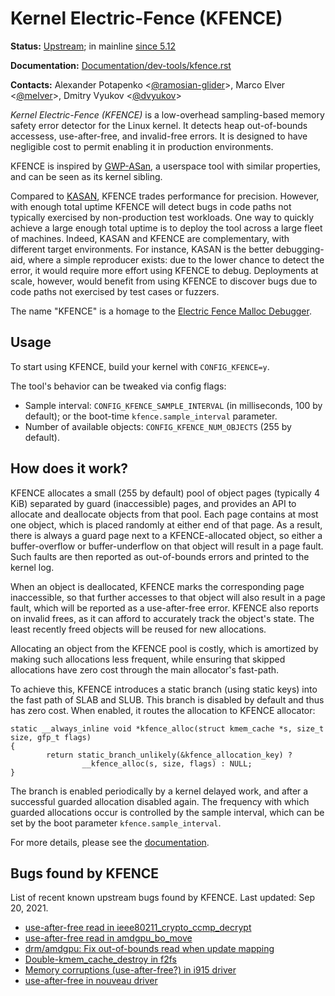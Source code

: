 Kernel Electric-Fence (KFENCE)
==============================

**Status:** [Upstream](https://git.kernel.org/pub/scm/linux/kernel/git/torvalds/linux.git/log/mm/kfence); in mainline [since 5.12](https://git.kernel.org/pub/scm/linux/kernel/git/torvalds/linux.git/commit/?id=245137cdf0cd92077dad37868fe4859c90dada36)

**Documentation:** [Documentation/dev-tools/kfence.rst](https://www.kernel.org/doc/html/latest/dev-tools/kfence.html)

**Contacts:** Alexander Potapenko <[@ramosian-glider](https://github.com/ramosian-glider)>, Marco Elver <[@melver](https://github.com/melver)>, Dmitry Vyukov <[@dvyukov](https://github.com/dvyukov)>

*Kernel Electric-Fence (KFENCE)* is a low-overhead sampling-based memory safety
error detector for the Linux kernel.  It detects heap out-of-bounds accessess,
use-after-free, and invalid-free errors.  It is designed to have negligible cost
to permit enabling it in production environments.

KFENCE is inspired by [GWP-ASan](http://llvm.org/docs/GwpAsan.html), a
userspace tool with similar properties, and can be seen as its kernel sibling.

Compared to [KASAN](/KASAN.md), KFENCE trades performance for precision.
However, with enough total uptime KFENCE will detect bugs in code paths not
typically exercised by non-production test workloads. One way to quickly achieve
a large enough total uptime is to deploy the tool across a large fleet of
machines.  Indeed, KASAN and KFENCE are complementary, with different target
environments.  For instance, KASAN is the better debugging-aid, where a simple
reproducer exists: due to the lower chance to detect the error, it would require
more effort using KFENCE to debug. Deployments at scale, however, would benefit
from using KFENCE to discover bugs due to code paths not exercised by test cases
or fuzzers.

The name "KFENCE" is a homage to the [Electric Fence Malloc Debugger](https://linux.die.net/man/3/efence).

## Usage

To start using KFENCE, build your kernel with `CONFIG_KFENCE=y`.

The tool's behavior can be tweaked via config flags:

  * Sample interval: `CONFIG_KFENCE_SAMPLE_INTERVAL` (in milliseconds, 100 by
    default); or the boot-time `kfence.sample_interval` parameter.
  * Number of available objects: `CONFIG_KFENCE_NUM_OBJECTS` (255 by default).

## How does it work?

KFENCE allocates a small (255 by default) pool of object pages (typically 4 KiB) separated by
guard (inaccessible) pages, and provides an API to allocate and deallocate
objects from that pool.  Each page contains at most one object, which is placed
randomly at either end of that page. As a result, there is always a guard page
next to a KFENCE-allocated object, so either a buffer-overflow or
buffer-underflow on that object will result in a page fault.
Such faults are then reported as out-of-bounds errors and printed to the kernel log.

When an object is deallocated, KFENCE marks the corresponding page
inaccessible, so that further accesses to that object will also result in a page
fault, which will be reported as a use-after-free error.
KFENCE also reports on invalid frees, as it can afford to accurately track the object's state.
The least recently freed objects will be reused for new allocations.

Allocating an object from the KFENCE pool is costly, which is
amortized by making such allocations less frequent, while ensuring that skipped allocations
have zero cost through the main allocator's fast-path.

To achieve this, KFENCE introduces a static branch (using static keys) into the fast path of
SLAB and SLUB. This branch is disabled by default and thus has zero cost.
When enabled, it routes the allocation to KFENCE allocator:

```
static __always_inline void *kfence_alloc(struct kmem_cache *s, size_t size, gfp_t flags)
{
        return static_branch_unlikely(&kfence_allocation_key) ?
                __kfence_alloc(s, size, flags) : NULL;
}
```

The branch is enabled periodically by a kernel delayed work, and after a successful guarded allocation disabled again.
The frequency with which guarded allocations occur is controlled by the sample interval, which can be set by the boot parameter `kfence.sample_interval`.

For more details, please see the [documentation](https://git.kernel.org/pub/scm/linux/kernel/git/torvalds/linux.git/tree/Documentation/dev-tools/kfence.rst).

## Bugs found by KFENCE

List of recent known upstream bugs found by KFENCE. Last updated: Sep 20, 2021.

* [use-after-free read in ieee80211_crypto_ccmp_decrypt](https://bugzilla.kernel.org/show_bug.cgi?id=214401)
* [use-after-free read in amdgpu_bo_move](https://gitlab.freedesktop.org/drm/amd/-/issues/1699)
* [drm/amdgpu: Fix out-of-bounds read when update mapping](https://git.kernel.org/pub/scm/linux/kernel/git/torvalds/linux.git/commit/?id=4d77f36f2c8c62b230f4a5eb264c169fa04c4a5a)
* [Double-kmem_cache_destroy in f2fs](https://lkml.kernel.org/r/0000000000003f654905c168b09d@google.com)
* [Memory corruptions (use-after-free?) in i915 driver](https://gitlab.freedesktop.org/drm/intel/-/issues/3450)
* [use-after-free in nouveau driver](https://lore.kernel.org/lkml/20210511163453.2343304-1-kherbst@redhat.com/)
